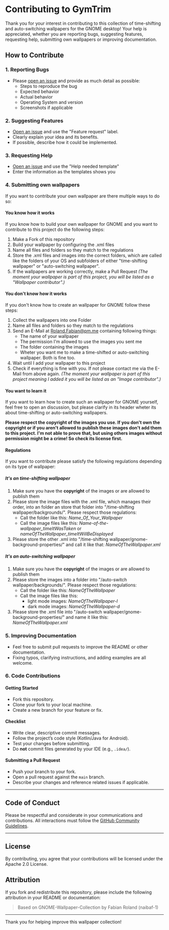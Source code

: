 # Contributing to GymTrim

Thank you for your interest in contributing to this collection of time-shifting and auto-switching wallpapers for the GNOME desktop! Your help is appreciated, whether you are reporting bugs, suggesting features, requesting help, submitting own wallpapers or improving documentation.

## How to Contribute

### 1. Reporting Bugs
- Please [open an issue](../../issues) and provide as much detail as possible:
  - Steps to reproduce the bug
  - Expected behavior
  - Actual behavior
  - Operating System and version
  - Screenshots if applicable

### 2. Suggesting Features
- [Open an issue](../../issues) and use the "Feature request" label.
- Clearly explain your idea and its benefits.
- If possible, describe how it could be implemented.

### 3. Requesting Help
- [Open an issue](../../issues) and use the "Help needed template"
- Enter the information as the templates shows you

### 4. Submitting own wallpapers
If you want to contribute your own wallpaper are there multiple ways to do so:

#### You know how it works
If you know how to build your own wallpaper for GNOME and you want to contribute to this project do the following steps:
1) Make a Fork of this repository
2) Build your wallpaper by configuring the .xml files
3) Name all files and folders so they match to the regulations
4) Store the .xml files and images into the correct folders, which are called like the folders of your OS and subfolders of either "time-shifting wallpaper" or "auto-switching wallpaper".
5) If the wallpapers are working correctly, make a Pull Request
   *(The moment your wallpaper is part of this project, you will be listed as a "Wallpaper contributor".)*

#### You don't know how it works
If you don't know how to create an wallpaper for GNOME follow these steps:
1) Collect the wallpapers into one Folder
2)  Name all files and folders so they match to the regulations
3) Send an E-Mail at Roland.Fabian@pm.me containing following things:
   - The name of your wallpaper
   - The permission I'm allowed to use the images you sent me
   - The folder containing the images
   - Wheter you want me to make a time-shifted or auto-switching wallpaper. Both is fine too.
4) Wait until I add your wallpaper to this project
5) Check if everything is fine with you. If not please contact me via the E-Mail from above again.
   *(The moment your wallpaper is part of this project meaning I added it you will be listed as an "Image contributor".)*

#### You want to learn it
If you want to learn how to create such an wallpaper for GNOME yourself, feel free to open an discussion, but please clarify in its header wheter its about time-shifting or auto-switching wallpapers.

**Please respect the copyright of the images you use. If you don't own the copyright or if you aren't allowed to publish these images don't add them to this project. I'm not able to prove that, but using others images without permission might be a crime! So check its license first.**

#### Regulations
If you want to contribute please satisfy the following regulations depending on its type of wallpaper:

##### It's an time-shifting wallpaper
1) Make sure you have the **copyright** of the images or are allowed to publish them
2) Please store the image files with the .xml file, which manages their order, into an folder an store that folder into "/time-shifting wallpaper/backgrounds/". Please respect those regulations:
   - Call the folder like this: *Name_Of_Your_Wallpaper*
   - Call the image files like this: *Name-of-the-wallpaper_timeItWasTaken* or *nameOfTheWallpaper_timeItWillBeDisplayed*            
3) Please store the other .xml into "/time-shifting wallpaper/gnome-background-properties/" and call it like that:
            *NameOfTheWallpaper.xml*

##### It's an auto-switching wallpaper
1) Make sure you have the **copyright** of the images or are allowed to publish them
2) Please store the images into a folder into "/auto-switch wallpaper/backgrounds/". Please respect those regulations:
   - Call the folder like this: *NameOfTheWallpaper*
   - Call the image files like this:
       - light mode images: *NameOfTheWallpaper-l*
       - dark mode images: *NameOfTheWallpaper-d*
3) Please store the .xml file into "/auto-switch wallpaper/gnome-background-properties/" and name it like this:
     *NameOfTheWallpaper.xml*

### 5. Improving Documentation
- Feel free to submit pull requests to improve the README or other documentation.
- Fixing typos, clarifying instructions, and adding examples are all welcome.

### 6. Code Contributions

#### Getting Started
- Fork this repository.
- Clone your fork to your local machine.
- Create a new branch for your feature or fix.

#### Checklist
- Write clear, descriptive commit messages.
- Follow the project’s code style (Kotlin/Java for Android).
- Test your changes before submitting.
- Do **not** commit files generated by your IDE (e.g., `.idea/`).

#### Submitting a Pull Request
- Push your branch to your fork.
- Open a pull request against the `main` branch.
- Describe your changes and reference related issues if applicable.

---

## Code of Conduct

Please be respectful and considerate in your communications and contributions. All interactions must follow the [GitHub Community Guidelines](https://docs.github.com/en/site-policy/github-terms/github-community-guidelines).

---

## License

By contributing, you agree that your contributions will be licensed under the Apache 2.0 License.

## Attribution

If you fork and redistribute this repository, please include the following attribution in your README or documentation:

> Based on GNOME-Wallpaper-Collection by Fabian Roland (naibaf-1)

---

Thank you for helping improve this wallpaper collection!
